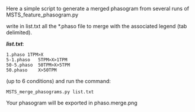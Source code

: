 Here a simple script to generate a merged phasogram from several runs of MSTS_feature_phasogram.py 

write in list.txt all the *.phaso file to merge with the associated legend (tab delimited).

__*list.txt*__:

```
1.phaso	1TPM>X
5-1.phaso	5TPM>X>1TPM
50-5.phaso	50TPM>X>5TPM
50.phaso	X>50TPM
```

(up to 6 conditions) and run the command:

`MSTS_merge_phasograms.py list.txt`

Your phasogram will be exported in phaso.merge.png

